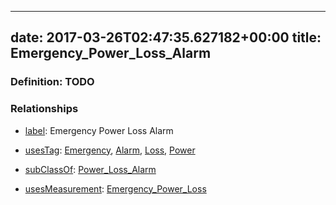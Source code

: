 
---
date: 2017-03-26T02:47:35.627182+00:00
title: Emergency_Power_Loss_Alarm
---
### Definition: TODO

### Relationships

* [label](http://www.w3.org/2000/01/rdf-schema#label): Emergency Power Loss Alarm

* [usesTag](https://brickschema.org/schema/1.0/BrickFrame#usesTag): [Emergency](https://brickschema.org/schema/1.0/BrickTag#Emergency), [Alarm](https://brickschema.org/schema/1.0/BrickTag#Alarm), [Loss](https://brickschema.org/schema/1.0/BrickTag#Loss), [Power](https://brickschema.org/schema/1.0/BrickTag#Power)

* [subClassOf](http://www.w3.org/2000/01/rdf-schema#subClassOf): [Power_Loss_Alarm](https://brickschema.org/schema/1.0/Brick#Power_Loss_Alarm)

* [usesMeasurement](https://brickschema.org/schema/1.0/BrickFrame#usesMeasurement): [Emergency_Power_Loss](https://brickschema.org/schema/1.0/Brick#Emergency_Power_Loss)
